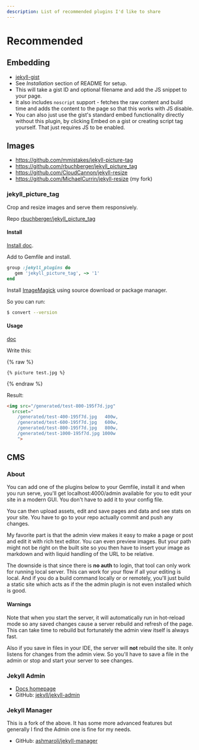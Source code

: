 ```yaml
---
description: List of recommended plugins I'd like to share
---
```

# Recommended


## Embedding

- [jekyll-gist](https://github.com/jekyll/jekyll-gist)
- See _Installation_ section of README for setup.
- This will take a gist ID and optional filename and add the JS snippet to your page.
- It also includes `noscript` support - fetches the raw content and build time and adds the content to the page so that this works with JS disable.
- You can also just use the gist's standard embed functionality directly without this plugin, by clicking Embed on a gist or creating script tag yourself. That just requires JS to be enabled.

## Images

- https://github.com/mmistakes/jekyll-picture-tag
- https://github.com/rbuchberger/jekyll_picture_tag
- https://github.com/CloudCannon/jekyll-resize
- https://github.com/MichaelCurrin/jekyll-resize (my fork)

### jekyll_picture_tag

Crop and resize images and serve them responsively.

Repo [rbuchberger/jekyll_picture_tag](https://github.com/rbuchberger/jekyll_picture_tag)

#### Install

[Install doc](https://rbuchberger.github.io/jekyll_picture_tag/users/installation).

Add to Gemfile and install.

```ruby
group :jekyll_plugins do
   gem 'jekyll_picture_tag', ~> '1'
end
```

Install [ImageMagick](https://imagemagick.org/script/index.php) using source download or package manager.

So you can run:

```sh
$ convert --version
```

#### Usage

[doc](https://rbuchberger.github.io/jekyll_picture_tag/)

Write this:

{% raw %}
```liquid
{% picture test.jpg %}
```
{% endraw %}

Result:

```html
<img src="/generated/test-800-195f7d.jpg"
  srcset="
    /generated/test-400-195f7d.jpg   400w,
    /generated/test-600-195f7d.jpg   600w,
    /generated/test-800-195f7d.jpg   800w,
    /generated/test-1000-195f7d.jpg 1000w
    ">
```

## CMS

### About

You can add one of the plugins below to your Gemfile, install it and when you run serve, you'll get localhost:4000/admin available for you to edit your site in a modern GUI. You don't have to add it to your config file.

You can then upload assets, edit and save pages and data and see stats on your site. You have to go to your repo actually commit and push any changes.

My favorite part is that the admin view makes it easy to make a page or post and edit it with rich text editor. You can even preview images. But your path might not be right on the built site so you then have to insert your image as markdown and with liquid handling of the URL to be relative.

The downside is that since there is **no auth** to login, that tool can only work for running local server.
This can work for your flow if all your editing is local. And if you do a build command locally or or remotely, you'll just build a static site which acts as if the the admin plugin is not even installed which is good.

#### Warnings

Note that when you start the server, it will automatically run in hot-reload mode so any saved changes cause a server rebuild and refresh of the page. This can take time to rebuild but fortunately the admin view itself is always fast.

Also if you save in files in your IDE, the server will **not** rebuild the site. It only listens for changes from the admin view. So you'll have to save a file in the admin or stop and start your server to see changes.

### Jekyll Admin

- [Docs homepage](https://jekyll.github.io/jekyll-admin/)
- GitHub: [jekyll/jekyll-admin](https://github.com/jekyll/jekyll-admin)

### Jekyll Manager

This is a fork of the above. It has some more advanced features but generally I find the Admin one is fine for my needs.

- GitHub: [ashmaroli/jekyll-manager](https://github.com/ashmaroli/jekyll-manager)
